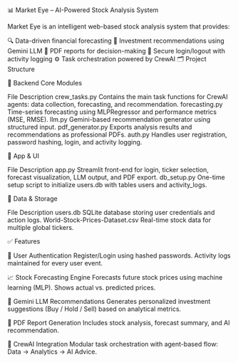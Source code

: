 📊 Market Eye – AI-Powered Stock Analysis System

Market Eye is an intelligent web-based stock analysis system that provides:

🔍 Data-driven financial forecasting
🧠 Investment recommendations using Gemini LLM
📄 PDF reports for decision-making
👥 Secure login/logout with activity logging
⚙️ Task orchestration powered by CrewAI
🗂️ Project Structure


📁 Backend Core Modules

File	Description
crew_tasks.py	Contains the main task functions for CrewAI agents: data collection, forecasting, and recommendation.
forecasting.py	Time-series forecasting using MLPRegressor and performance metrics (MSE, RMSE).
llm.py	Gemini-based recommendation generator using structured input.
pdf_generator.py	Exports analysis results and recommendations as professional PDFs.
auth.py	Handles user registration, password hashing, login, and activity logging.


📁 App & UI

File	Description
app.py	Streamlit front-end for login, ticker selection, forecast visualization, LLM output, and PDF export.
db_setup.py	One-time setup script to initialize users.db with tables users and activity_logs.


📁 Data & Storage

File	Description
users.db	SQLite database storing user credentials and action logs.
World-Stock-Prices-Dataset.csv	Real-time stock data for multiple global tickers.


✅ Features

🔐 User Authentication
Register/Login using hashed passwords. Activity logs maintained for every user event.

📈 Stock Forecasting Engine
Forecasts future stock prices using machine learning (MLP). Shows actual vs. predicted prices.

🧠 Gemini LLM Recommendations
Generates personalized investment suggestions (Buy / Hold / Sell) based on analytical metrics.

📄 PDF Report Generation
Includes stock analysis, forecast summary, and AI recommendation.

🧠 CrewAI Integration
Modular task orchestration with agent-based flow: Data → Analytics → AI Advice.

